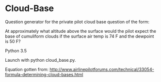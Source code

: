 # Cloud-Base

Question generator for the private pilot cloud base question of the form:

At approximately what altitude above the surface would the pilot expect the base of cumuliform clouds if the surface air temp is 74 F and the dewpoint is 50 F?

Python 3.5

Launch with python cloud_base.py.

Equation gotten from: http://www.airlinepilotforums.com/technical/33054-formula-determining-cloud-bases.html
